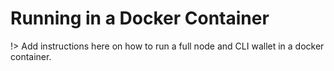# Running in a Docker Container

!> Add instructions here on how to run a full node and CLI wallet in a docker container.
